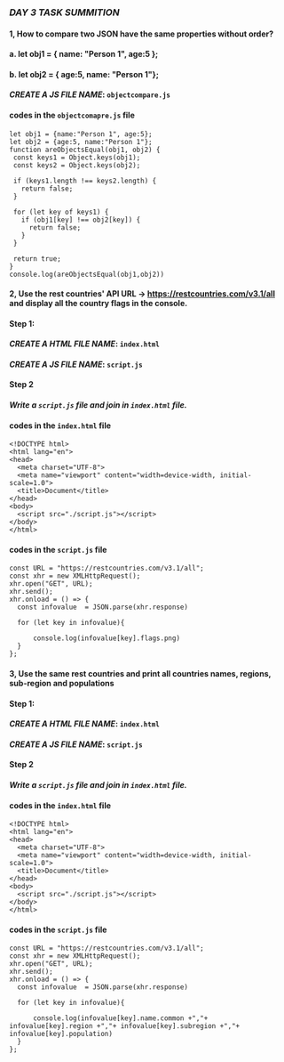 ### _DAY 3 TASK SUMMITION_

#### 1, How to compare two JSON have the same properties without order?
####        a. let obj1 = { name: "Person 1", age:5 };
####        b. let obj2 = { age:5, name: "Person 1"};

  ####   _CREATE A JS FILE NAME_: `objectcompare.js`
  
  #### codes in the `objectcomapre.js` file
 ```
 let obj1 = {name:"Person 1", age:5};
let obj2 = {age:5, name:"Person 1"};
function areObjectsEqual(obj1, obj2) {
  const keys1 = Object.keys(obj1);
  const keys2 = Object.keys(obj2);

  if (keys1.length !== keys2.length) {
    return false;
  }

  for (let key of keys1) {
    if (obj1[key] !== obj2[key]) {
      return false;
    }
  }

  return true;
}
console.log(areObjectsEqual(obj1,obj2))
 ```

#### 2, Use the rest countries' API URL -> https://restcountries.com/v3.1/all and display all the country flags in the console.


#### Step 1:
   ####   _CREATE A HTML FILE NAME_: `index.html`
   ####   _CREATE A JS FILE NAME_: `script.js`

#### Step 2
  ####   _Write a `script.js` file and join in `index.html` file._

#### codes in the `index.html` file

  ```
  <!DOCTYPE html>
<html lang="en">
<head>
    <meta charset="UTF-8">
    <meta name="viewport" content="width=device-width, initial-scale=1.0">
    <title>Document</title>
</head>
<body>
    <script src="./script.js"></script>
</body>
</html>
  ```

#### codes in the `script.js` file

  ```
  const URL = "https://restcountries.com/v3.1/all";
const xhr = new XMLHttpRequest();
xhr.open("GET", URL);
xhr.send();
xhr.onload = () => {
    const infovalue  = JSON.parse(xhr.response) 
   
    for (let key in infovalue){
    
        console.log(infovalue[key].flags.png)
    }
};
  ```

#### 3, Use the same rest countries and print all countries names, regions, sub-region and populations


#### Step 1:
  ####   _CREATE A HTML FILE NAME_: `index.html`
  ####   _CREATE A JS FILE NAME_: `script.js`

#### Step 2
  ####  _Write a `script.js` file and join in `index.html` file._

#### codes in the `index.html` file

  ```
  <!DOCTYPE html>
<html lang="en">
<head>
    <meta charset="UTF-8">
    <meta name="viewport" content="width=device-width, initial-scale=1.0">
    <title>Document</title>
</head>
<body>
    <script src="./script.js"></script>
</body>
</html>
  ```

#### codes in the `script.js` file

  ```
const URL = "https://restcountries.com/v3.1/all";
const xhr = new XMLHttpRequest();
xhr.open("GET", URL);
xhr.send();
xhr.onload = () => {
    const infovalue  = JSON.parse(xhr.response) 
   
    for (let key in infovalue){
    
        console.log(infovalue[key].name.common +","+ infovalue[key].region +","+ infovalue[key].subregion +","+ infovalue[key].population)
    }
};
 
  ```